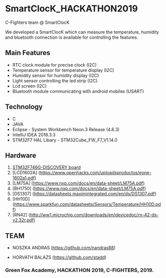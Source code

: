 # SmartClocK_HACKATHON2019

C-Fighters team @ SmartClocK

We developed a SmartClocK which can measure the temperature, humidity and bluetooth connection is available 
for controlling the features.

## Main Features

- RTC clock module for precise clock (I2C)
- Temperature sensor for temperature display (I2C)
- Humidity sensor for humidity display (I2C)
- Light sensor controlling the led strip (I2C)
- Lcd screen (I2C)
- Bluetooth module communicating with android mobiles (USART)

## Technology

- C
- JAVA
- Eclipse - System Workbench Neon.3 Release (4.6.3)
- IntelliJ IDEA 2018.3.3
- STM32F7 HAL Libary - STM32Cube_FW_F7_V1.14.0

## Hardware

1. [STM32F746G-DISCOVERY board](https://www.st.com/content/ccc/resource/technical/document/datasheet/96/ed/61/9b/e0/6c/45/0b/DM00166116.pdf/files/DM00166116.pdf/jcr:content/translations/en.DM00166116.pdf)
2. [LCD1602A]
(https://www.openhacks.com/uploadsproductos/eone-1602a1.pdf)
3. [LM75A]
(https://www.nxp.com/docs/en/data-sheet/LM75A.pdf)
4. [BH1750]
(https://www.nxp.com/docs/en/data-sheet/LM75A.pdf)
5. [DS1307]
(https://datasheets.maximintegrated.com/en/ds/DS1307.pdf)
6. [HH10D]
(https://www.sparkfun.com/datasheets/Sensors/Temperature/HH10D.pdf)
7. [RN42]
(http://ww1.microchip.com/downloads/en/devicedoc/rn-42-ds-v2.32r.pdf)


## TEAM

- NOSZKA ANDRAS
(https://github.com/nandras88)

- HORVATH BALAZS
(https://github.com/stadd)








### Green Fox Academy, HACKATHON 2019, C-FIGHTERS, 2019.